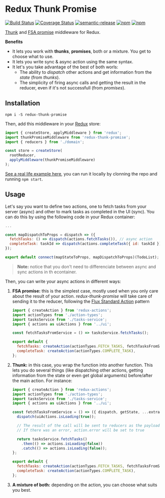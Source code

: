 # Redux Thunk Promise
[![Build Status](https://travis-ci.org/nanovazquez/redux-thunk-promise.svg?branch=master)](https://travis-ci.org/nanovazquez/redux-thunk-promise) [![Coverage Status](https://coveralls.io/repos/github/nanovazquez/redux-thunk-promise/badge.svg?branch=master)](https://coveralls.io/github/nanovazquez/redux-thunk-promise?branch=master) [![semantic-release](https://img.shields.io/badge/%20%20%F0%9F%93%A6%F0%9F%9A%80-semantic--release-e10079.svg)](https://github.com/semantic-release/semantic-release) [![npm](https://img.shields.io/npm/v/redux-thunk-promise.svg?style=flat)](https://www.npmjs.com/package/redux-thunk-promise) [![npm](https://img.shields.io/npm/dw/redux-thunk-promise.svg)](https://www.npmjs.com/package/redux-thunk-promise)


[Thunk](https://www.npmjs.com/package/redux-thunk) and [FSA promise](https://www.npmjs.com/package/redux-promise) middleware for Redux.

**Benefits**
* It lets you work with **thunks**, **promises**, both or a mixture. You get to choose what to use.
* It lets you write sync & async action using the same syntax.
* It let's you take advantage of the best of both worls:
  * The ability to _dispatch_ other actions and get information from the _state_ (from _thunks_).
  * The simplicity of firing async calls and getting the result in the reducer, even if it's not successfull (from _promises_).

## Installation

```
npm i -S redux-thunk-promise
```

Then, add this middleware in your [Redux](http://redux.js.org/) store:

```js
import { createStore, applyMiddleware } from 'redux';
import thunkPromiseMiddleware from 'redux-thunk-promise';
import { reducers } from './domain';

const store = createStore(
  rootReducer,
  applyMiddleware(thunkPromiseMiddleware)
);
```

[See a real life example here](./examples), you can run it locally by clonning the repo and running `npm start`.

## Usage

Let's say you want to define two actions, one to fetch tasks from your server (async) and other to mark tasks as completed in the UI (sync). You can do this by using the following code in your Redux container:

```js
...

const mapDispatchToProps = dispatch => ({
  fetchTasks: () => dispatch(actions.fetchTasks()), // async action
  completeTask: taskId => dispatch(actions.completeTask({ id: taskId })), // sync action
});

export default connect(mapStateToProps, mapDispatchToProps)(TodoList);
```
> **Note:** notice that you don't need to differenciate between async and sync actions in th econtainer.

Then, you can write your async actions in different ways:

1. **FSA promise:** this is the simplest case, mostly used when you only care about the result of your action. *redux-thunk-promise* will take care of sending it to the reducer, following the [Flux Standard Action](https://github.com/redux-utilities/flux-standard-action) pattern

    ```js
    import { createAction } from 'redux-actions';
    import actionTypes from './action-types';
    import tasksService from './tasks-service';
    import { actions as uiActions } from '../ui';

    const fetchTasksFromService = () => tasksService.fetchTasks();

    export default {
      fetchTasks: createAction(actionTypes.FETCH_TASKS, fetchTasksFromService),
      completeTask: createAction(actionTypes.COMPLETE_TASK),
    };
    ```

1. **Thunk:** in this case, you wrap the function into another function. This lets you do several things (like dispatching other actions, getting information from the state or even get global arguments) before/after the main action. For instance:

    ```js
    import { createAction } from 'redux-actions';
    import actionTypes from './action-types';
    import tasksService from './tasks-service';
    import { actions as uiActions } from '../ui';

    const fetchTasksFromService = () => ({ dispatch, getState, ...extraArguments }) => {
      dispatch(uiActions.isLoading(true));

      // The result of the call will be sent to reducers as the payload of the FETCH_TASKS action.
      // If there was an error, action.error will be set to true

      return tasksService.fetchTasks()
        .then(() => actions.isLoading(false))
        .catch(() => actions.isLoading(false));
    };

    export default {
      fetchTasks: createAction(actionTypes.FETCH_TASKS, fetchTasksFromService),
      completeTask: createAction(actionTypes.COMPLETE_TASK),
    };
    ```

1. **A mixture of both:** depending on the action, you can choose what suits you best.

